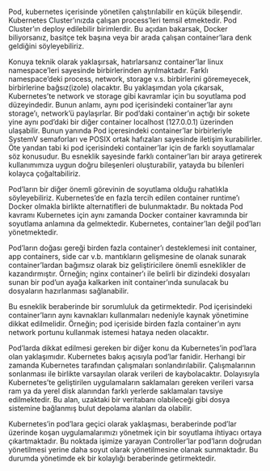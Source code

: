 Pod, kubernetes içerisinde yönetilen çalıştırılabilir en küçük bileşendir. Kubernetes Cluster’ınızda çalışan process’leri temsil etmektedir. Pod Cluster’ın deploy edilebilir birimlerdir. Bu açıdan bakarsak, Docker biliyorsanız, basitçe tek başına veya bir arada çalışan container’lara denk geldiğini söyleyebiliriz.

Konuya teknik olarak yaklaşırsak, hatırlarsanız container’lar linux namespace’leri sayesinde birbirlerinden ayrılmaktadır. Farklı namespace’deki process, network, storage v.s. birbirlerini göremeyecek, birbirlerine bağsız(izole) olacaktır. Bu yaklaşımdan yola çıkarsak, Kubernetes’te network ve storage gibi kavramlar için bu soyutlama pod düzeyindedir. Bunun anlamı, aynı pod içerisindeki container’lar aynı storage’ı, network’ü paylaşırlar. Bir pod’daki container’ın açtığı bir sokete yine aynı pod’daki bir diğer container localhost (127.0.0.1) üzerinden ulaşabilir. Bunun yanında Pod içeresindeki container’lar birbirleriyle SystemV semaforları ve POSIX ortak hafızaları sayesinde iletişim kurabilirler. Öte yandan tabi ki pod içerisindeki container’lar için de farklı soyutlamalar söz konusudur. Bu esneklik sayesinde farklı container’ları bir araya getirerek kullanımımıza uygun doğru bileşenleri oluşturabilir, yatayda bu bilenleri kolayca çoğaltabiliriz.

Pod’ların bir diğer önemli görevinin de soyutlama olduğu rahatlıkla söyleyebiliriz. Kubernetes’de en fazla tercih edilen container runtime’ı Docker olmakla birlikte alternatifleri de bulunmaktadır. Bu noktada Pod kavramı Kubernetes için aynı zamanda Docker container kavramında bir soyutlama anlamına da gelmektedir. Kubernetes, container’ları değil pod’ları yönetmektedir.

Pod’ların doğası gereği birden fazla container’ı desteklemesi init container, app containers, side car v.b. mantıkların gelişmesine de olanak sunarak container’lardan bağımsız olarak biz geliştiricilere önemli esneklikler de kazandırmıştır. Örneğin; nginx container’ı ile belirli bir dizindeki dosyaları sunan bir pod’un ayağa kalkarken init container’ında sunulacak bu dosyaların hazırlanması sağlanabilir.

Bu esneklik beraberinde bir sorumluluk da getirmektedir. Pod içerisindeki container’ların aynı kavnakları kullanmaları nedeniyle kaynak yönetimine dikkat edilmelidir. Örneğin; pod içeriside birden fazla container’ın aynı network portunu kullanmak istemesi hataya neden olacaktır.

Pod’larda dikkat edilmesi gereken bir diğer konu da Kubernetes’in pod’lara olan yaklaşımıdır. Kubernetes bakış açısıyla pod’lar fanidir. Herhangi bir zamanda Kubernetes tarafından çalışmaları sonlandırılabilir. Çalışmalarının sonlanması ile birlikte varsayılan olarak verileri de kaybolacaktır. Dolayısıyla Kubernetes’te geliştirilen uygulamaların saklamaları gereken verileri varsa ram ya da yerel disk alanından farklı yerlerde saklamaları tavsiye edilmektedir. Bu alan, uzaktaki bir veritabanı olabileceği gibi dosya sistemine bağlanmış bulut depolama alanları da olabilir.

Kubernetes’in pod’lara geçici olarak yaklaşması, beraberinde pod’lar üzerinde koşan uygulamalarımızı yönetmek için bir soyutlama ihtiyacı ortaya çıkartmaktadır. Bu noktada işimize yarayan Controller’lar pod’ların doğrudan yönetilmesi yerine daha soyut olarak yönetilmesine olanak sunmaktadır. Bu durumda yönetimde ek bir kolaylığı beraberinde getirmektedir.
